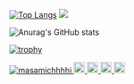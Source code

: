 
[![Top Langs](https://github-readme-stats.vercel.app/api/top-langs/?username=masamichhhhi&langs_count=8&theme=radical)](https://github.com/masamichhhhi/github-readme-stats)
![](https://github-profile-summary-cards.vercel.app/api/cards/profile-details?username=masamichhhhi&theme=monokai)

![Anurag's GitHub stats](https://github-readme-stats.vercel.app/api?username=masamichhhhi&show_icons=true&theme=radical)

[![trophy](https://github-profile-trophy.vercel.app/?username=masamichhhhi&theme=onedark)](https://github.com/ryo-ma/github-profile-trophy)

<p align="left"> 
  <a href="https://github.com/masamichhhhi/masamichhhhi/">
    <img src="https://komarev.com/ghpvc/?username=masamichhhhi" alt="masamichhhhi" />
  </a>
  <a href="http://twitter.com/PFC_masamichhhi">
    <img height="20" src="https://img.shields.io/twitter/follow/PFC_masamichhhi?label=Twitter&logo=twitter&style=flat" />
  </a>
  <a href="https://github.com/masamichhhhi">
    <img height="20" src="https://img.shields.io/github/followers/masamichhhhi?label=follow&logo=github&style=flat" />
  </a>
  <a href="http://qiita.com/masamichhhhi">
    <img height="20" src="https://qiita-badge.apiapi.app/s/masamichhhhi/posts.svg" />
  </a>
  <//qiita.com/masamichhhhi">
    <img height="20" src="https://qiita-badge.apiapi.app/s/masamichhhhi/contributions.svg" />
  </a>
</p>
